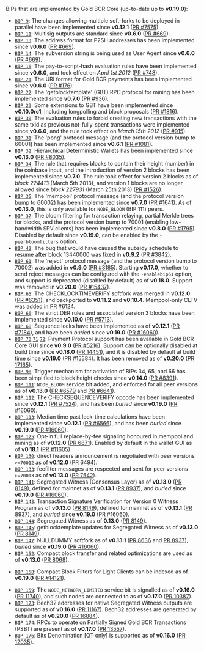 BIPs that are implemented by Gold BCR Core (up-to-date up to **v0.19.0**):

* [`BIP 9`](https://github.com/goldbcr/bips/blob/master/bip-0009.mediawiki): The changes allowing multiple soft-forks to be deployed in parallel have been implemented since **v0.12.1**  ([PR #7575](https://github.com/goldbcr/goldbcr/pull/7575))
* [`BIP 11`](https://github.com/goldbcr/bips/blob/master/bip-0011.mediawiki): Multisig outputs are standard since **v0.6.0** ([PR #669](https://github.com/goldbcr/goldbcr/pull/669)).
* [`BIP 13`](https://github.com/goldbcr/bips/blob/master/bip-0013.mediawiki): The address format for P2SH addresses has been implemented since **v0.6.0** ([PR #669](https://github.com/goldbcr/goldbcr/pull/669)).
* [`BIP 14`](https://github.com/goldbcr/bips/blob/master/bip-0014.mediawiki): The subversion string is being used as User Agent since **v0.6.0** ([PR #669](https://github.com/goldbcr/goldbcr/pull/669)).
* [`BIP 16`](https://github.com/goldbcr/bips/blob/master/bip-0016.mediawiki): The pay-to-script-hash evaluation rules have been implemented since **v0.6.0**, and took effect on *April 1st 2012* ([PR #748](https://github.com/goldbcr/goldbcr/pull/748)).
* [`BIP 21`](https://github.com/goldbcr/bips/blob/master/bip-0021.mediawiki): The URI format for Gold BCR payments has been implemented since **v0.6.0** ([PR #176](https://github.com/goldbcr/goldbcr/pull/176)).
* [`BIP 22`](https://github.com/goldbcr/bips/blob/master/bip-0022.mediawiki): The 'getblocktemplate' (GBT) RPC protocol for mining has been implemented since **v0.7.0** ([PR #936](https://github.com/goldbcr/goldbcr/pull/936)).
* [`BIP 23`](https://github.com/goldbcr/bips/blob/master/bip-0023.mediawiki): Some extensions to GBT have been implemented since **v0.10.0rc1**, including longpolling and block proposals ([PR #1816](https://github.com/goldbcr/goldbcr/pull/1816)).
* [`BIP 30`](https://github.com/goldbcr/bips/blob/master/bip-0030.mediawiki): The evaluation rules to forbid creating new transactions with the same txid as previous not-fully-spent transactions were implemented since **v0.6.0**, and the rule took effect on *March 15th 2012* ([PR #915](https://github.com/goldbcr/goldbcr/pull/915)).
* [`BIP 31`](https://github.com/goldbcr/bips/blob/master/bip-0031.mediawiki): The 'pong' protocol message (and the protocol version bump to 60001) has been implemented since **v0.6.1** ([PR #1081](https://github.com/goldbcr/goldbcr/pull/1081)).
* [`BIP 32`](https://github.com/goldbcr/bips/blob/master/bip-0032.mediawiki): Hierarchical Deterministic Wallets has been implemented since **v0.13.0** ([PR #8035](https://github.com/goldbcr/goldbcr/pull/8035)).
* [`BIP 34`](https://github.com/goldbcr/bips/blob/master/bip-0034.mediawiki): The rule that requires blocks to contain their height (number) in the coinbase input, and the introduction of version 2 blocks has been implemented since **v0.7.0**. The rule took effect for version 2 blocks as of *block 224413* (March 5th 2013), and version 1 blocks are no longer allowed since *block 227931* (March 25th 2013) ([PR #1526](https://github.com/goldbcr/goldbcr/pull/1526)).
* [`BIP 35`](https://github.com/goldbcr/bips/blob/master/bip-0035.mediawiki): The 'mempool' protocol message (and the protocol version bump to 60002) has been implemented since **v0.7.0** ([PR #1641](https://github.com/goldbcr/goldbcr/pull/1641)). As of **v0.13.0**, this is only available for `NODE_BLOOM` (BIP 111) peers.
* [`BIP 37`](https://github.com/goldbcr/bips/blob/master/bip-0037.mediawiki): The bloom filtering for transaction relaying, partial Merkle trees for blocks, and the protocol version bump to 70001 (enabling low-bandwidth SPV clients) has been implemented since **v0.8.0** ([PR #1795](https://github.com/goldbcr/goldbcr/pull/1795)). Disabled by default since **v0.19.0**, can be enabled by the `-peerbloomfilters` option.
* [`BIP 42`](https://github.com/goldbcr/bips/blob/master/bip-0042.mediawiki): The bug that would have caused the subsidy schedule to resume after block 13440000 was fixed in **v0.9.2** ([PR #3842](https://github.com/goldbcr/goldbcr/pull/3842)).
* [`BIP 61`](https://github.com/goldbcr/bips/blob/master/bip-0061.mediawiki): The 'reject' protocol message (and the protocol version bump to 70002) was added in **v0.9.0** ([PR #3185](https://github.com/goldbcr/goldbcr/pull/3185)). Starting **v0.17.0**, whether to send reject messages can be configured with the `-enablebip61` option, and support is deprecated (disabled by default) as of **v0.18.0**. Support was removed in **v0.20.0** ([PR #15437](https://github.com/goldbcr/goldbcr/pull/15437)).
* [`BIP 65`](https://github.com/goldbcr/bips/blob/master/bip-0065.mediawiki): The CHECKLOCKTIMEVERIFY softfork was merged in **v0.12.0** ([PR #6351](https://github.com/goldbcr/goldbcr/pull/6351)), and backported to **v0.11.2** and **v0.10.4**. Mempool-only CLTV was added in [PR #6124](https://github.com/goldbcr/goldbcr/pull/6124).
* [`BIP 66`](https://github.com/goldbcr/bips/blob/master/bip-0066.mediawiki): The strict DER rules and associated version 3 blocks have been implemented since **v0.10.0** ([PR #5713](https://github.com/goldbcr/goldbcr/pull/5713)).
* [`BIP 68`](https://github.com/goldbcr/bips/blob/master/bip-0068.mediawiki): Sequence locks have been implemented as of **v0.12.1**  ([PR #7184](https://github.com/goldbcr/goldbcr/pull/7184)), and have been *buried* since **v0.19.0** ([PR #16060](https://github.com/goldbcr/goldbcr/pull/16060)).
* [`BIP 70`](https://github.com/goldbcr/bips/blob/master/bip-0070.mediawiki) [`71`](https://github.com/goldbcr/bips/blob/master/bip-0071.mediawiki) [`72`](https://github.com/goldbcr/bips/blob/master/bip-0072.mediawiki):
  Payment Protocol support has been available in Gold BCR Core GUI since **v0.9.0** ([PR #5216](https://github.com/goldbcr/goldbcr/pull/5216)).
  Support can be optionally disabled at build time since **v0.18.0** ([PR 14451](https://github.com/goldbcr/goldbcr/pull/14451)),
  and it is disabled by default at build time since **v0.19.0** ([PR #15584](https://github.com/goldbcr/goldbcr/pull/15584)).
  It has been removed as of **v0.20.0** ([PR 17165](https://github.com/goldbcr/goldbcr/pull/17165)).
* [`BIP 90`](https://github.com/goldbcr/bips/blob/master/bip-0090.mediawiki): Trigger mechanism for activation of BIPs 34, 65, and 66 has been simplified to block height checks since **v0.14.0** ([PR #8391](https://github.com/goldbcr/goldbcr/pull/8391)).
* [`BIP 111`](https://github.com/goldbcr/bips/blob/master/bip-0111.mediawiki): `NODE_BLOOM` service bit added, and enforced for all peer versions as of **v0.13.0** ([PR #6579](https://github.com/goldbcr/goldbcr/pull/6579) and [PR #6641](https://github.com/goldbcr/goldbcr/pull/6641)).
* [`BIP 112`](https://github.com/goldbcr/bips/blob/master/bip-0112.mediawiki): The CHECKSEQUENCEVERIFY opcode has been implemented since **v0.12.1** ([PR #7524](https://github.com/goldbcr/goldbcr/pull/7524)), and has been *buried* since **v0.19.0** ([PR #16060](https://github.com/goldbcr/goldbcr/pull/16060)).
* [`BIP 113`](https://github.com/goldbcr/bips/blob/master/bip-0113.mediawiki): Median time past lock-time calculations have been implemented since **v0.12.1** ([PR #6566](https://github.com/goldbcr/goldbcr/pull/6566)), and has been *buried* since **v0.19.0** ([PR #16060](https://github.com/goldbcr/goldbcr/pull/16060)).
* [`BIP 125`](https://github.com/goldbcr/bips/blob/master/bip-0125.mediawiki): Opt-in full replace-by-fee signaling honoured in mempool and mining as of **v0.12.0** ([PR 6871](https://github.com/goldbcr/goldbcr/pull/6871)). Enabled by default in the wallet GUI as of **v0.18.1** ([PR #11605](https://github.com/goldbcr/goldbcr/pull/11605))
* [`BIP 130`](https://github.com/goldbcr/bips/blob/master/bip-0130.mediawiki): direct headers announcement is negotiated with peer versions `>=70012` as of **v0.12.0** ([PR 6494](https://github.com/goldbcr/goldbcr/pull/6494)).
* [`BIP 133`](https://github.com/goldbcr/bips/blob/master/bip-0133.mediawiki): feefilter messages are respected and sent for peer versions `>=70013` as of **v0.13.0** ([PR 7542](https://github.com/goldbcr/goldbcr/pull/7542)).
* [`BIP 141`](https://github.com/goldbcr/bips/blob/master/bip-0141.mediawiki): Segregated Witness (Consensus Layer) as of **v0.13.0** ([PR 8149](https://github.com/goldbcr/goldbcr/pull/8149)), defined for mainnet as of **v0.13.1** ([PR 8937](https://github.com/goldbcr/goldbcr/pull/8937)), and *buried* since **v0.19.0** ([PR #16060](https://github.com/goldbcr/goldbcr/pull/16060)).
* [`BIP 143`](https://github.com/goldbcr/bips/blob/master/bip-0143.mediawiki): Transaction Signature Verification for Version 0 Witness Program as of **v0.13.0** ([PR 8149](https://github.com/goldbcr/goldbcr/pull/8149)), defined for mainnet as of **v0.13.1** ([PR 8937](https://github.com/goldbcr/goldbcr/pull/8937)), and *buried* since **v0.19.0** ([PR #16060](https://github.com/goldbcr/goldbcr/pull/16060)).
* [`BIP 144`](https://github.com/goldbcr/bips/blob/master/bip-0144.mediawiki): Segregated Witness as of **0.13.0** ([PR 8149](https://github.com/goldbcr/goldbcr/pull/8149)).
* [`BIP 145`](https://github.com/goldbcr/bips/blob/master/bip-0145.mediawiki): getblocktemplate updates for Segregated Witness as of **v0.13.0** ([PR 8149](https://github.com/goldbcr/goldbcr/pull/8149)).
* [`BIP 147`](https://github.com/goldbcr/bips/blob/master/bip-0147.mediawiki): NULLDUMMY softfork as of **v0.13.1** ([PR 8636](https://github.com/goldbcr/goldbcr/pull/8636) and [PR 8937](https://github.com/goldbcr/goldbcr/pull/8937)), *buried* since **v0.19.0** ([PR #16060](https://github.com/goldbcr/goldbcr/pull/16060)).
* [`BIP 152`](https://github.com/goldbcr/bips/blob/master/bip-0152.mediawiki): Compact block transfer and related optimizations are used as of **v0.13.0** ([PR 8068](https://github.com/goldbcr/goldbcr/pull/8068)).
- [`BIP 158`](https://github.com/goldbcr/bips/blob/master/bip-0158.mediawiki): Compact Block Filters for Light Clients can be indexed as of **v0.19.0** ([PR #14121](https://github.com/goldbcr/goldbcr/pull/14121)).
* [`BIP 159`](https://github.com/goldbcr/bips/blob/master/bip-0159.mediawiki): The `NODE_NETWORK_LIMITED` service bit is signalled as of **v0.16.0** ([PR 11740](https://github.com/goldbcr/goldbcr/pull/11740)), and such nodes are connected to as of **v0.17.0** ([PR 10387](https://github.com/goldbcr/goldbcr/pull/10387)).
* [`BIP 173`](https://github.com/goldbcr/bips/blob/master/bip-0173.mediawiki): Bech32 addresses for native Segregated Witness outputs are supported as of **v0.16.0** ([PR 11167](https://github.com/goldbcr/goldbcr/pull/11167)). Bech32 addresses are generated by default as of **v0.20.0** ([PR 16884](https://github.com/goldbcr/goldbcr/pull/16884)).
* [`BIP 174`](https://github.com/goldbcr/bips/blob/master/bip-0174.mediawiki): RPCs to operate on Partially Signed Gold BCR Transactions (PSBT) are present as of **v0.17.0** ([PR 13557](https://github.com/goldbcr/goldbcr/pull/13557)).
* [`BIP 176`](https://github.com/goldbcr/bips/blob/master/bip-0176.mediawiki): Bits Denomination [QT only] is supported as of **v0.16.0** ([PR 12035](https://github.com/goldbcr/goldbcr/pull/12035)).
